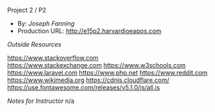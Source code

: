   Project 2 / P2 
+ By: *Joseph Fanning* 
+ Production URL: <http://e15p2.harvardjoeapps.com>  

*Outside Resources* 

https://www.stackoverflow.com  
https://www.stackexchange.com 
https://www.w3schools.com 
https://www.laravel.com 
https://www.php.net 
https://www.reddit.com 
https://www.wikimedia.org 
https://cdnjs.cloudflare.com/ 
https://use.fontawesome.com/releases/v5.1.0/js/all.js 

*Notes for Instructor* 
n/a

 












